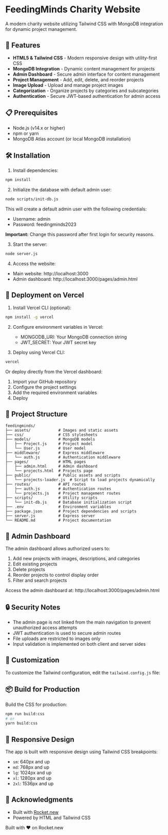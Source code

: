 # FeedingMinds Charity Website

A modern charity website utilizing Tailwind CSS with MongoDB integration for dynamic project management.

## 🚀 Features

- **HTML5 & Tailwind CSS** - Modern responsive design with utility-first CSS
- **MongoDB Integration** - Dynamic content management for projects
- **Admin Dashboard** - Secure admin interface for content management
- **Project Management** - Add, edit, delete, and reorder projects
- **Image Upload** - Upload and manage project images
- **Categorization** - Organize projects by categories and subcategories
- **Authentication** - Secure JWT-based authentication for admin access

## 📋 Prerequisites

- Node.js (v14.x or higher)
- npm or yarn
- MongoDB Atlas account (or local MongoDB installation)

## 🛠️ Installation

1. Install dependencies:
```bash
npm install
```

2. Initialize the database with default admin user:
```bash
node scripts/init-db.js
```
This will create a default admin user with the following credentials:
- Username: admin
- Password: feedingminds2023

**Important:** Change this password after first login for security reasons.

3. Start the server:
```bash
node server.js
```

4. Access the website:
- Main website: http://localhost:3000
- Admin dashboard: http://localhost:3000/pages/admin.html

## 🚀 Deployment on Vercel

1. Install Vercel CLI (optional):
```bash
npm install -g vercel
```

2. Configure environment variables in Vercel:
   - MONGODB_URI: Your MongoDB connection string
   - JWT_SECRET: Your JWT secret key

3. Deploy using Vercel CLI:
```bash
vercel
```

Or deploy directly from the Vercel dashboard:
1. Import your GitHub repository
2. Configure the project settings
3. Add the required environment variables
4. Deploy

## 📁 Project Structure

```
feedingminds/
├── assets/            # Images and static assets
├── css/               # CSS stylesheets
├── models/            # MongoDB models
│   ├── Project.js     # Project model
│   └── User.js        # User model
├── middleware/        # Express middleware
│   └── auth.js        # Authentication middleware
├── pages/             # HTML pages
│   ├── admin.html     # Admin dashboard
│   └── projects.html  # Projects page
├── public/            # Public assets and scripts
│   └── projects-loader.js  # Script to load projects dynamically
├── routes/            # API routes
│   ├── auth.js        # Authentication routes
│   └── projects.js    # Project management routes
├── scripts/           # Utility scripts
│   └── init-db.js     # Database initialization script
├── .env               # Environment variables
├── package.json       # Project dependencies and scripts
├── server.js          # Express server
└── README.md          # Project documentation
```

## 🔐 Admin Dashboard

The admin dashboard allows authorized users to:

1. Add new projects with images, descriptions, and categories
2. Edit existing projects
3. Delete projects
4. Reorder projects to control display order
5. Filter and search projects

Access the admin dashboard at: http://localhost:3000/pages/admin.html

## 🔒 Security Notes

- The admin page is not linked from the main navigation to prevent unauthorized access attempts
- JWT authentication is used to secure admin routes
- File uploads are restricted to images only
- Input validation is implemented on both client and server sides


## 🧩 Customization

To customize the Tailwind configuration, edit the `tailwind.config.js` file:


## 📦 Build for Production

Build the CSS for production:

```bash
npm run build:css
# or
yarn build:css
```

## 📱 Responsive Design

The app is built with responsive design using Tailwind CSS breakpoints:

- `sm`: 640px and up
- `md`: 768px and up
- `lg`: 1024px and up
- `xl`: 1280px and up
- `2xl`: 1536px and up

## 🙏 Acknowledgments

- Built with [Rocket.new](https://rocket.new)
- Powered by HTML and Tailwind CSS

Built with ❤️ on Rocket.new
